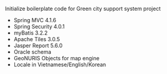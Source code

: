 Initialize boilerplate code for Green city support system project
- Spring MVC 4.1.6
- Spring Security 4.0.1
- myBatis 3.2.2
- Apache Tiles 3.0.5
- Jasper Report 5.6.0
- Oracle schema
- GeoNURIS Objects for map engine
- Locale in Vietnamese/English/Korean

